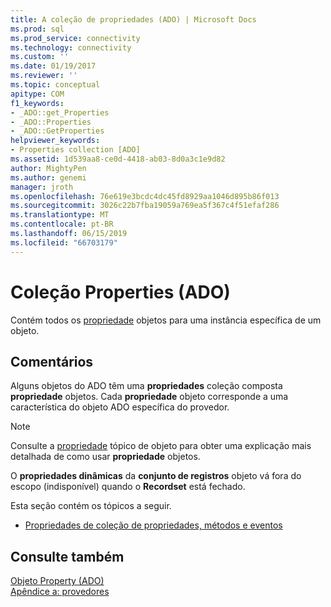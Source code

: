 ```yaml
---
title: A coleção de propriedades (ADO) | Microsoft Docs
ms.prod: sql
ms.prod_service: connectivity
ms.technology: connectivity
ms.custom: ''
ms.date: 01/19/2017
ms.reviewer: ''
ms.topic: conceptual
apitype: COM
f1_keywords:
- _ADO::get_Properties
- _ADO::Properties
- _ADO::GetProperties
helpviewer_keywords:
- Properties collection [ADO]
ms.assetid: 1d539aa8-ce0d-4418-ab03-8d0a3c1e9d82
author: MightyPen
ms.author: genemi
manager: jroth
ms.openlocfilehash: 76e619e3bcdc4dc45fd8929aa1046d895b86f013
ms.sourcegitcommit: 3026c22b7fba19059a769ea5f367c4f51efaf286
ms.translationtype: MT
ms.contentlocale: pt-BR
ms.lasthandoff: 06/15/2019
ms.locfileid: "66703179"
---
```

# <a name="properties-collection-ado"></a>Coleção Properties (ADO)
Contém todos os [propriedade](../../../ado/reference/ado-api/property-object-ado.md) objetos para uma instância específica de um objeto.  
  
## <a name="remarks"></a>Comentários  
 Alguns objetos do ADO têm uma **propriedades** coleção composta **propriedade** objetos. Cada **propriedade** objeto corresponde a uma característica do objeto ADO específica do provedor.  
  
> [!NOTE]
>  Consulte a [propriedade](../../../ado/reference/ado-api/property-object-ado.md) tópico de objeto para obter uma explicação mais detalhada de como usar **propriedade** objetos.  
  
 O **propriedades dinâmicas** da **conjunto de registros** objeto vá fora do escopo (indisponível) quando o **Recordset** está fechado.  
  
 Esta seção contém os tópicos a seguir.  
  
-   [Propriedades de coleção de propriedades, métodos e eventos](../../../ado/reference/ado-api/properties-collection-properties-methods-and-events.md)  
  
## <a name="see-also"></a>Consulte também  
 [Objeto Property (ADO)](../../../ado/reference/ado-api/property-object-ado.md)   
 [Apêndice a: provedores](../../../ado/guide/appendixes/appendix-a-providers.md)
